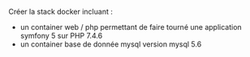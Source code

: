 Créer la stack docker incluant :

- un container web / php permettant de faire tourné une application symfony 5 sur PHP 7.4.6
- un container base de donnée mysql version mysql 5.6